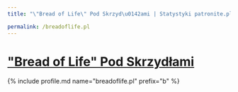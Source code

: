 ```yaml
---
title: "\"Bread of Life\" Pod Skrzyd\u0142ami | Statystyki patronite.pl | Patromierz"

permalink: /breadoflife.pl
---
```


# ["Bread of Life" Pod Skrzydłami](https://patronite.pl/breadoflife.pl)

{% include profile.md name="breadoflife.pl" prefix="b" %}
